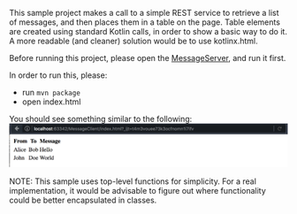 This sample project makes a call to a simple REST service to retrieve a list of messages, and then places them in a 
table on the page. Table elements are created using standard Kotlin calls, in order to show a basic way to do it.
A more readable (and cleaner) solution would be to use kotlinx.html.

Before running this project, please open the [MessageServer](https://github.com/gpatrick/SampleKotlinServer.git), 
and run it first.

In order to run this, please:
* run `mvn package`
* open index.html

You should see something similar to the following:
![Sample Client Output](clienttable.png)

 
NOTE: This sample uses top-level functions for simplicity. For a real implementation, it would be advisable to figure 
out where functionality could be better encapsulated in classes.